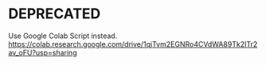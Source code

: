 # DEPRECATED
Use Google Colab Script instead.  
https://colab.research.google.com/drive/1qjTvm2EGNRo4CVdWA89Tk2ITr2av_oFU?usp=sharing
